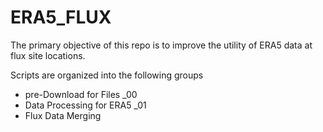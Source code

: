 # ERA5_FLUX

The primary objective of this repo is to improve the utility of ERA5 data at flux site locations. 

Scripts are organized into the following groups
- pre-Download for Files _00
- Data Processing for ERA5 _01
- Flux Data Merging
